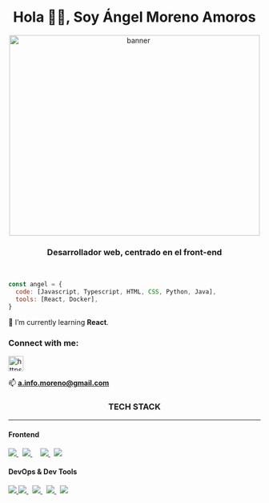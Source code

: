 <h1 align="center">Hola 👋🏻, Soy Ángel Moreno Amoros</h1>
<div align="center"><img align="center" alt="banner" height="400" width="500" src="https://media.giphy.com/media/hpXdHPfFI5wTABdDx9/giphy.gif"/></div>
<h3 align="center">Desarrollador web, centrado en el front-end</h3>

<br>

```js
const angel = {
  code: [Javascript, Typescript, HTML, CSS, Python, Java],
  tools: [React, Docker],
}
```

🌱 I’m currently learning **React**.

<h3 align="left">Connect with me:</h3>
<p align="left">
<a href="https://www.linkedin.com/in/angel-moreno-6009261a2/" target="blank"><img align="center" src="https://raw.githubusercontent.com/rahuldkjain/github-profile-readme-generator/master/src/images/icons/Social/linked-in-alt.svg" alt="https://www.linkedin.com/in/angel-moreno-6009261a2/" height="30" width="30" /></a>
</p>

📫 **a.info.moreno@gmail.com**

<h3 align="center">TECH STACK<hr/></h3>

<h4>Frontend</h4>
<p>
  <a href='https://developer.mozilla.org/en-US/docs/Web/Guide/HTML/HTML5'>
    <img src="https://img.shields.io/badge/html5-e34f26.svg?&style=for-the-badge&logo=html5&logoColor=white" />
  </a>
  &nbsp;
  <a href='https://developer.mozilla.org/en-US/docs/Web/CSS'>
    <img src="https://img.shields.io/badge/css3-1572B6.svg?&style=for-the-badge&logo=css3&logoColor=white" />
  </a>
  &nbsp;
  &nbsp;
  <a href='https://developer.mozilla.org/en-US/docs/Web/JavaScript/Guide'>
    <img src="https://img.shields.io/badge/javascript-F7DF1E.svg?&style=for-the-badge&logo=javascript&logoColor=black" />
  </a>
  &nbsp;
  <a href='https://www.typescriptlang.org/'>
    <img src="https://img.shields.io/badge/typescript-007ACC.svg?&style=for-the-badge&logo=typescript&logoColor=white" />
  </a>
</p>
<h4>DevOps & Dev Tools</h4>
<p>
  <a href='https://www.docker.com/'>
    <img src='https://img.shields.io/badge/docker-2496ED?logo=docker&style=for-the-badge&logoColor=white' />
  </a>
    <a href='https://git-scm.com/'>
    <img src='https://img.shields.io/badge/git-F05032?logo=git&style=for-the-badge&logoColor=white' />
  </a>
  &nbsp;
  <a href='https://github.com/'>
    <img src="https://img.shields.io/badge/Github-181717.svg?&style=for-the-badge&logo=github&logoColor=white" />
  </a>
  &nbsp; 
  <a href='https://webpack.js.org/'>
    <img src='https://img.shields.io/badge/webpack-8DD6F9?logo=webpack&style=for-the-badge&logoColor=black' />
  </a>
  &nbsp;
  <a href='https://code.visualstudio.com/'>
    <img src="https://img.shields.io/badge/Visual studio Code-007ACC.svg?&style=for-the-badge&logo=visualstudiocode&logoColor=white" />
  </a>
</p>
